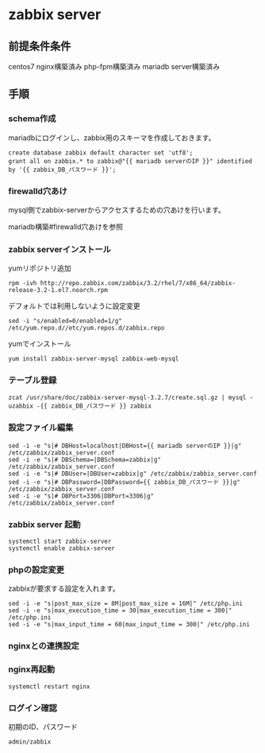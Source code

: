 # zabbix server

## 前提条件条件

centos7
nginx構築済み
php-fpm構築済み
mariadb server構築済み

## 手順

### schema作成

mariadbにログインし、zabbix用のスキーマを作成しておきます。
````
create database zabbix default character set 'utf8';
grant all on zabbix.* to zabbix@"{{ mariadb serverのIP }}" identified by '{{ zabbix_DB_パスワード }}';
````

### firewalld穴あけ

mysql側でzabbix-serverからアクセスするための穴あけを行います。

mariadb構築#firewalld穴あけを参照


### zabbix serverインストール

yumリポジトリ追加
````
rpm -ivh http://repo.zabbix.com/zabbix/3.2/rhel/7/x86_64/zabbix-release-3.2-1.el7.noarch.rpm
````

デフォルトでは利用しないように設定変更
````
sed -i "s/enabled=0/enabled=1/g" /etc/yum.repo.d//etc/yum.repos.d/zabbix.repo
````

yumでインストール
````
yum install zabbix-server-mysql zabbix-web-mysql
````

### テーブル登録
````
zcat /usr/share/doc/zabbix-server-mysql-3.2.7/create.sql.gz | mysql -uzabbix -{{ zabbix_DB_パスワード }} zabbix
````

### 設定ファイル編集

````
sed -i -e "s|# DBHost=localhost|DBHost={{ mariadb serverのIP }}|g" /etc/zabbix/zabbix_server.conf
sed -i -e "s|# DBSchema=|DBSchema=zabbix|g" /etc/zabbix/zabbix_server.conf
sed -i -e "s|# DBUser=|DBUser=zabbix|g" /etc/zabbix/zabbix_server.conf
sed -i -e "s|# DBPassword=|DBPassword={{ zabbix_DB_パスワード }}|g" /etc/zabbix/zabbix_server.conf
sed -i -e "s|# DBPort=3306|DBPort=3306|g" /etc/zabbix/zabbix_server.conf
````

### zabbix server 起動
````
systemctl start zabbix-server
systemctl enable zabbix-server
````

### phpの設定変更

zabbixが要求する設定を入れます。

````
sed -i -e "s|post_max_size = 8M|post_max_size = 16M|" /etc/php.ini
sed -i -e "s|max_execution_time = 30|max_execution_time = 300|" /etc/php.ini
sed -i -e "s|max_input_time = 60|max_input_time = 300|" /etc/php.ini
````

### nginxとの連携設定


### nginx再起動

````
systemctl restart nginx
````

### ログイン確認

初期のID、パスワード
````
admin/zabbix
````
